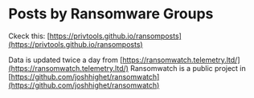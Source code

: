 # Posts by Ransomware Groups

Ckeck this: [https://privtools.github.io/ransomposts](https://privtools.github.io/ransomposts)

Data is updated twice a day from [https://ransomwatch.telemetry.ltd/](https://ransomwatch.telemetry.ltd/) 
Ransomwatch is a public project in [https://github.com/joshhighet/ransomwatch](https://github.com/joshhighet/ransomwatch)